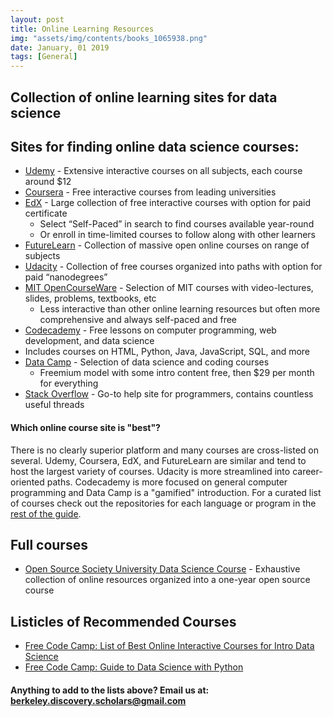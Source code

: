 ```yaml
---
layout: post
title: Online Learning Resources
img: "assets/img/contents/books_1065938.png"
date: January, 01 2019
tags: [General]
---
```


## Collection of online learning sites for data science

## Sites for finding online data science courses:
* [Udemy](https://www.udemy.com/) - Extensive interactive courses on all subjects, each course around $12
* [Coursera](https://www.coursera.org/) - Free interactive courses from leading universities
* [EdX](https://www.edx.org/) - Large collection of free interactive courses with option for paid certificate
  * Select “Self-Paced” in search to find courses available year-round
  * Or enroll in time-limited courses to follow along with other learners
* [FutureLearn](https://www.futurelearn.com/) - Collection of massive open online courses on range of subjects
* [Udacity](https://www.udacity.com/) - Collection of free courses organized into paths with option for paid “nanodegrees”
* [MIT OpenCourseWare](https://ocw.mit.edu/index.htm) - Selection of MIT courses with video-lectures, slides, problems, textbooks, etc
  * Less interactive than other online learning resources but often more comprehensive and always self-paced and free
* [Codecademy](https://www.codecademy.com/) - Free lessons on computer programming, web development, and data science 
 * Includes courses on HTML, Python, Java, JavaScript, SQL, and more
* [Data Camp](https://www.datacamp.com/home) - Selection of data science and coding courses
  * Freemium model with some intro content free, then $29 per month for everything
* [Stack Overflow](https://stackoverflow.com/) - Go-to help site for programmers, contains countless useful threads

#### Which online course site is "best"? 
There is no clearly superior platform and many courses are cross-listed on several. Udemy, Coursera, EdX, and FutureLearn are similar and tend to host the largest variety of courses. Udacity is more streamlined into career-oriented paths. Codecademy is more focused on general computer programming and Data Camp is a "gamified" introduction. For a curated list of courses check out the repositories for each language or program in the [rest of the guide](https://data-scholars-discovery-guide.github.io/Table_of_Contents/).

## Full courses
* [Open Source Society University Data Science Course](https://github.com/ossu/data-science) - Exhaustive collection of online resources organized into a one-year open source course

## Listicles of Recommended Courses
* [Free Code Camp: List of Best Online Interactive Courses for Intro Data Science](https://medium.freecodecamp.org/i-ranked-all-the-best-data-science-intro-courses-based-on-thousands-of-data-points-db5dc7e3eb8e)
* [Free Code Camp: Guide to Data Science with Python](https://medium.freecodecamp.org/a-path-for-you-to-learn-analytics-and-data-skills-bd48ccde7325)

#### Anything to add to the lists above? Email us at: berkeley.discovery.scholars@gmail.com

